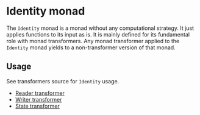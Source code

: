 # Identity monad

The `Identity` monad is a monad without any computational strategy. It just
applies functions to its input as is. It is mainly defined for its fundamental
role with monad transformers. Any monad transformer applied to the `Identity`
monad yields to a non-transformer version of that monad.

## Usage

See transformers source for `Identity` usage.

- [Reader transformer]
- [Writer transformer]
- [State transformer]

[Reader transformer]: https://github.com/ysaskia/prelude/tree/master/packages/data-reader-transformer#readme
[Writer transformer]: https://github.com/ysaskia/prelude/tree/master/packages/data-writer-transformer#readme
[State transformer]: https://github.com/ysaskia/prelude/tree/master/packages/data-state-transformer#readme
